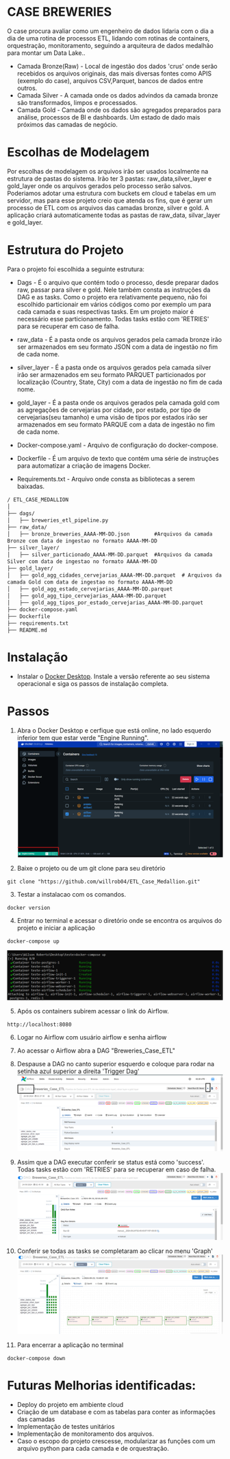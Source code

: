 # CASE BREWERIES
O case procura avaliar como um engenheiro de dados lidaria com o dia a dia de uma rotina de processos ETL, lidando com rotinas de containers, orquestração, monitoramento, seguindo a arquiteura de dados medalhão para montar um Data Lake..

* Camada Bronze(Raw) - Local de ingestão dos dados 'crus' onde serão recebidos os arquivos originais, das mais diversas fontes como APIS (exemplo do case), arquivos CSV,Parquet, bancos de dados entre outros.
* Camada Silver - A camada onde os dados advindos da camada bronze são transformados, limpos e processados.
* Camada Gold - Camada onde os dados são agregados preparados para análise, processos de BI e dashboards. Um estado de dado mais próximos das camadas de negócio.

# Escolhas de Modelagem
Por escolhas de modelagem os arquivos irão ser usados localmente na estrutura de pastas do sistema. Irão ter 3 pastas: raw_data,silver_layer e gold_layer onde os arquivos gerados pelo processo serão salvos. Poderiamos adotar uma estrutura com buckets em cloud e tabelas em um servidor, mas para esse projeto creio que atenda os fins, que é gerar um processo de ETL com os arquivos das camadas bronze, silver e gold. A aplicação criará automaticamente todas as pastas de raw_data, silvar_layer e gold_layer.

# Estrutura do Projeto
Para o projeto foi escolhida a seguinte estrutura:
* Dags - É o arquivo que contém todo o processo, desde preparar dados raw, passar para silver e gold. Nele também consta as instruções da DAG e as tasks. Como o projeto era relativamente pequeno, não foi escolhido particionair em vários códigos como por exemplo um para cada camada e suas respectivas tasks. Em um projeto maior é necessário esse particionamento. Todas tasks estão com 'RETRIES' para se recuperar em caso de falha.

* raw_data - É a pasta onde os arquivos gerados pela camada bronze irão ser armazenados em seu formato JSON com a data de ingestão no fim de cada nome.

* silver_layer - É a pasta onde os arquivos gerados pela camada silver irão ser armazenados em seu formato PARQUET particionados por localização (Country, State, City) com a data de ingestão no fim de cada nome.

* gold_layer - É a pasta onde os arquivos gerados pela camada gold com as agregações de cervejarias por cidade, por estado, por tipo de cervejarias(seu tamanho) e uma visão de tipos por estados irão ser armazenados em seu formato PARQUE com a data de ingestão no fim de cada nome.

* Docker-compose.yaml - Arquivo de configuração do docker-compose.

* Dockerfile - É um arquivo de texto que contém uma série de instruções para automatizar a criação de imagens Docker.

* Requirements.txt - Arquivo onde consta as bibliotecas a serem baixadas.

```
/ ETL_CASE_MEDALLION
│
├── dags/                            
│   ├── breweries_etl_pipeline.py
├── raw_data/                            
│   ├── bronze_breweries_AAAA-MM-DD.json        #Arquivos da camada Bronze com data de ingestao no formato AAAA-MM-DD
├── silver_layer/                            
│   ├── silver_particionado_AAAA-MM-DD.parquet  #Arquivos da camada Silver com data de ingestao no formato AAAA-MM-DD    
├── gold_layer/                         
│   ├── gold_agg_cidades_cervejarias_AAAA-MM-DD.parquet  # Arquivos da camada Gold com data de ingestao no formato AAAA-MM-DD
│   ├── gold_agg_estado_cervejarias_AAAA-MM-DD.parquet
│   ├── gold_agg_tipo_cervejarias_AAAA-MM-DD.parquet
│   ├── gold_agg_tipos_por_estado_cervejarias_AAAA-MM-DD.parquet                
├── docker-compose.yaml                 
├── Dockerfile                          
├── requirements.txt                     
├── README.md                            
```

# Instalação

* Instalar o [Docker Desktop](https://docs.docker.com/desktop/).
 Instale a versão referente ao seu sistema operacional e siga os passos de instalação completa.

# Passos
1. Abra o Docker Desktop e cerfique que está online, no lado esquerdo inferior tem que estar verde "Engine Running".
![Docker desk](pngs/docker-online.png)

2. Baixe o projeto ou de um git clone para seu diretório
```
git clone "https://github.com/willrob04/ETL_Case_Medallion.git"
```
3. Testar a instalacao com os comandos.
```
docker version
```
4. Entrar no terminal e acessar o diretório onde se encontra os arquivos do projeto e iniciar a aplicação

```
docker-compose up 
```

![Docker desk](pngs/docker%20up.png)

5. Após os containers subirem acessar o link do Airflow.
```
http://localhost:8080
```
6. Logar no Airflow com usuário airflow e senha airflow

7. Ao acessar o Airflow abra a DAG "Breweries_Case_ETL" 

8. Despause a DAG no canto superior esquerdo e coloque para rodar na setinha azul superior a direita 'Trigger Dag'
![Dag](pngs/dag.png)

9. Assim que a DAG executar conferir se status está como 'success'. Todas tasks estão com 'RETRIES' para se recuperar em caso de falha.
![Ok](pngs/ok.png)

10. Conferir se todas as tasks se completaram ao clicar no menu 'Graph'
![Sucesso](pngs/sucesso.png)


11. Para encerrar a aplicação no terminal
```
docker-compose down
```


# Futuras Melhorias identificadas:
* Deploy do projeto em ambiente cloud
* Criação de um database e com as tabelas para conter as informações das camadas
* Implementação de testes unitários
* Implementação de monitoramento dos arquivos.
* Caso o escopo do projeto crescesse, modularizar as funções com um arquivo python para cada camada e de orquestração.

